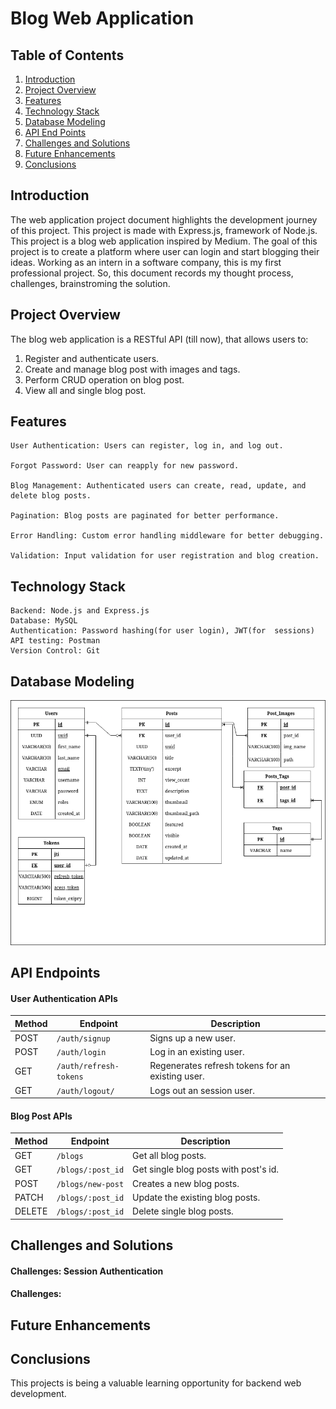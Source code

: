 # Blog Web Application

## Table of Contents
1. [Introduction](#introduction)
2. [Project Overview](#project-overview)
3. [Features](#features)
4. [Technology Stack](#technology-stack)
5. [Database Modeling](#database-modeling)
5. [API End Points](#api-endpoints)
6. [Challenges and Solutions](#challenges-and-solutions)
7. [Future Enhancements](#future-enhancements)
8. [Conclusions](#conclusions)

## Introduction
The web application project document highlights the development journey of this project. This project is made with Express.js, framework of Node.js. This project is a blog web application inspired by Medium. The goal of this project is to create a platform where user can login and start blogging their ideas. Working as an intern in a software company, this is my first professional project. So, this document records my thought process, challenges, brainstroming the solution.

## Project Overview
The blog web application is a RESTful API (till now), that allows users to:
1. Register and authenticate users.
2. Create and manage blog post with images and tags.
3. Perform CRUD operation on blog post.
4. View all and single blog post.

## Features
    User Authentication: Users can register, log in, and log out.

    Forgot Password: User can reapply for new password.

    Blog Management: Authenticated users can create, read, update, and delete blog posts.

    Pagination: Blog posts are paginated for better performance.

    Error Handling: Custom error handling middleware for better debugging.

    Validation: Input validation for user registration and blog creation.

## Technology Stack
    Backend: Node.js and Express.js
    Database: MySQL
    Authentication: Password hashing(for user login), JWT(for  sessions)
    API testing: Postman
    Version Control: Git

## Database Modeling
![ERD Diagrama](./images/Blog%20ERD.png)

## API Endpoints

#### User Authentication APIs
| Method | Endpoint          | Description                  |
|--------|-------------------|------------------------------|
| POST   | `/auth/signup` | Signs up a new user.     |
| POST   | `/auth/login` | Log in an existing user.     |
| GET   | `/auth/refresh-tokens` | Regenerates refresh tokens for an existing user.     |
| GET   | `/auth/logout/` | Logs out an session user.     |

#### Blog Post APIs
| Method | Endpoint          | Description                  |
|--------|-------------------|------------------------------|
| GET    |`/blogs`           | Get all blog posts.                          |
| GET    |`/blogs/:post_id`  | Get single blog posts with post's id.        |
| POST   |`/blogs/new-post`  | Creates a new blog posts.                    |
| PATCH  |`/blogs/:post_id`  | Update the existing blog posts.              |
| DELETE |`/blogs/:post_id`  | Delete single blog posts.                    |

## Challenges and Solutions
#### Challenges: Session Authentication
#### Challenges: 

## Future Enhancements

## Conclusions
This projects is being a valuable learning opportunity for backend web development.